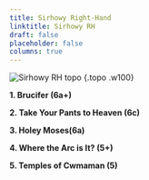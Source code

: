 ```yaml
---
title: Sirhowy Right-Hand
linktitle: Sirhowy RH
draft: false
placeholder: false
columns: true
---
```



![Sirhowy RH topo](/img/south-wales/south-east-sandstone/CARN3.gif)
{.topo .w100}

**1. Brucifer (6a+)**

**2. Take Your Pants to Heaven (6c)**

**3. Holey Moses(6a)**

**4. Where the Arc is It? (5+)**

**5. Temples of Cwmaman (5)**


